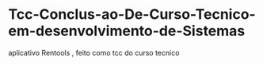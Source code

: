 # Tcc-Conclus-ao-De-Curso-Tecnico-em-desenvolvimento-de-Sistemas
aplicativo Rentools , feito como tcc do curso tecnico
